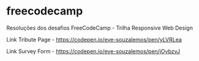 # freecodecamp
Resoluções dos desafios FreeCodeCamp - Trilha Responsive Web Design

Link Tribute Page - https://codepen.io/eve-souzalemos/pen/yLVRLea

Link Survey Form - https://codepen.io/eve-souzalemos/pen/jOybzvJ